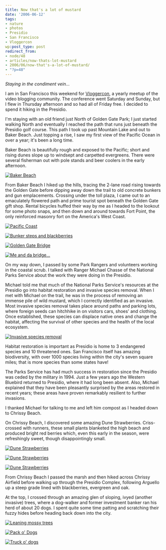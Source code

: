 ```yaml
---
title: Now that's a lot of mustard
date: '2006-06-12'
tags:
- nature
- photos
- Presidio
- San Francisco
- Vloggercon
wp:post_type: post
redirect_from:
- node/48
- articles/now-thats-lot-mustard
- 2006/06/now-that's-a-lot-of-mustard/
- "?p=48"
---
```


_Staying in the condiment vein..._

I am in San Francisco this weekend for [Vloggercon](https://web.archive.org/web/20060612200519/http://vloggercon.com:80/), a yearly meetup of the video blogging community. The conference went Saturday and Sunday, but I flew in Thursday afternoon and so had all of Friday free. I decided to spend it hiking in the Presidio.

I'm staying with an old friend just North of Golden Gate Park; I just started walking North and eventually I reached the path that runs just beneath the Presidio golf course. This path I took up past Mountain Lake and out to Baker Beach. Just topping a rise, I saw my first view of the Pacific Ocean in over a year; it's been a long time.

Baker Beach is beautifully rough and exposed to the Pacific; short and rising dunes slope up to windsept and carpetted evergreens. There were several fisherman out with pole stands and beer coolers in the early afternoon.

[ ![Baker Beach](http://static.flickr.com/57/165910243_b15b7331b2_t.jpg) ](https://www.flickr.com/photos/atomicworkshop/165910243/ "Photo Sharing")

From Baker Beach I hiked up the hills, tracing the 2-lane road rising towards the Golden Gate before dipping away down the trail to old concrete bunkers and gun emplacements. Crossing under the toll plaza, I came out to an emaculately flowered path and prime tourist spot beneath the Golden Gate gift shop. Rental bicycles huffed their way by me as I headed to the lookout for some photo snaps, and then down and around towards Fort Point, the only reinforced masonry fort on the America's West Coast.

[ ![Pacific Coast](http://static.flickr.com/75/165910635_67359261e5_s.jpg) ](https://www.flickr.com/photos/atomicworkshop/165910635/ "Photo Sharing")

[ ![Bunker steps and blackberries](http://static.flickr.com/58/165912441_17ec3154dc_s.jpg) ](https://www.flickr.com/photos/atomicworkshop/165912441/ "Photo Sharing")

[ ![Golden Gate Bridge](http://static.flickr.com/70/165911551_ab6488b853_s.jpg) ](https://www.flickr.com/photos/atomicworkshop/165911551/ "Photo Sharing")

[ ![Me and da bridge...](http://static.flickr.com/77/165910956_fef9f19afc_s.jpg) ](https://www.flickr.com/photos/atomicworkshop/165910956/ "Photo Sharing")

On my way down, I passed by some Park Rangers and volunteers working in the coastal scrub. I talked with Ranger Michael Chasse of the National Parks Service about the work they were doing in the Presidio.

Michael told me that much of the National Parks Service's resources at the Presidio go into habitat restoration and invasive species removal. When I met with Michael on the trail, he was in the process of removing an immense pile of wild mustard, which I correctly identified as an invasive. Most invasive species removal takes place around paths and parking lots, where foreign seeds can hitchhike in on visitors cars, shoes' and clothing. Once established, these species can displace native ones and change the habitat, affecting the survival of other species and the health of the local ecosystem.

[ ![Invasive species removal](http://static.flickr.com/56/165912811_b1c2618f08_m.jpg) ](https://www.flickr.com/photos/atomicworkshop/165912811/ "Photo Sharing")

Habitat restoration is important as Presidio is home to 3 endangered species and 10 threatened ones. San Francisco itself has amazing biodiversity, with over 1000 species living within the city's seven square miles; that is more species than some states have!

The Parks Service has had much success in restoration since the Presidio was ceded by the military in 1994. Just a few years ago the Western Bluebird returned to Presidio, where it had long been absent. Also, Michael explained that they have been pleasantly surprised by the areas restored in recent years; these areas have proven remarkably resilient to further invasions.

I thanked Michael for talking to me and left him compost as I headed down to Chrissy Beach.

On Chrissy Beach, I discovered some amazing Dune Strawberries. Criss-crossed with runners, these small plants blanketed the high beach and produced bright red berries which, even this early in the season, were refreshingly sweet, though disappointingly small.

[ ![Dune Strawberries](http://static.flickr.com/44/165914392_d1e4cf01aa_s.jpg) ](https://www.flickr.com/photos/atomicworkshop/165914392/ "Photo Sharing")

[ ![Dune Strawberries](http://static.flickr.com/68/165913886_9e827a11ef_s.jpg) ](https://www.flickr.com/photos/atomicworkshop/165913886/ "Photo Sharing")

[ ![Dune Strawberries](http://static.flickr.com/44/165913425_47de0fffc0_s.jpg) ](https://www.flickr.com/photos/atomicworkshop/165913425/ "Photo Sharing")

From Chrissy Beach I passed the marsh and then hiked across Chrissy Airfield before walking up through the Presidio Complex, following Arguello up a steep grade lined with blackberries, evergreen and oak.

At the top, I crossed through an amazing glen of sloping, ivyed (another invasive) trees, where a dog-walker and former investment banker ran his herd of about 20 dogs. I spent quite some time patting and scratching their fuzzy hides before heading back down into the city.

[ ![Leaning mossy trees](http://static.flickr.com/52/165915112_c2e2f7a31e_s.jpg) ](https://www.flickr.com/photos/atomicworkshop/165915112/ "Photo Sharing")

[ ![Pack o' Dogs](http://static.flickr.com/66/165916196_b44547320a_s.jpg) ](https://www.flickr.com/photos/atomicworkshop/165916196/ "Photo Sharing")

[ ![Truck o' dogs](http://static.flickr.com/66/165916451_0e596ead7e_s.jpg) ](https://www.flickr.com/photos/atomicworkshop/165916451/ "Photo Sharing")

